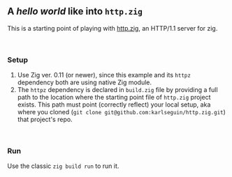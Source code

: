 ## A _hello world_ like into `http.zig`

This is a starting point of playing with [http.zig](https://github.com/karlseguin/http.zig/), an HTTP/1.1 server for zig.

<br/>

### Setup

1. Use Zig ver. 0.11 (or newer), since this example and its `httpz` dependency both are using native Zig module.
2. The `httpz` dependency is declared in `build.zig` file by providing a full path to the location where the starting point file of `http.zig` project exists. This path must point (correctly reflect) your local setup, aka where you cloned (`git clone git@github.com:karlseguin/http.zig.git`) that project's repo.

<br/>

### Run

Use the classic `zig build run` to run it.

<br/>
